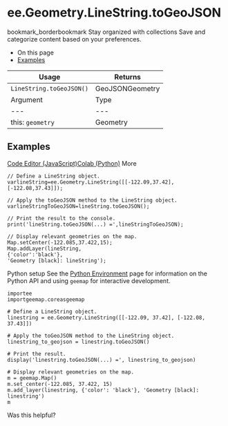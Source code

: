  
#  ee.Geometry.LineString.toGeoJSON
bookmark_borderbookmark Stay organized with collections  Save and categorize content based on your preferences.
  * On this page
  * [Examples](https://developers.google.com/earth-engine/apidocs/ee-geometry-linestring-togeojson#examples)


Usage | Returns  
---|---  
`LineString.toGeoJSON()` | GeoJSONGeometry  
Argument | Type | Details  
---|---|---  
this: `geometry` | Geometry | The Geometry instance.  
## Examples
[Code Editor (JavaScript)](https://developers.google.com/earth-engine/apidocs/ee-geometry-linestring-togeojson#code-editor-javascript-sample)[Colab (Python)](https://developers.google.com/earth-engine/apidocs/ee-geometry-linestring-togeojson#colab-python-sample) More
```
// Define a LineString object.
varlineString=ee.Geometry.LineString([[-122.09,37.42],[-122.08,37.43]]);

// Apply the toGeoJSON method to the LineString object.
varlineStringToGeoJSON=lineString.toGeoJSON();

// Print the result to the console.
print('lineString.toGeoJSON(...) =',lineStringToGeoJSON);

// Display relevant geometries on the map.
Map.setCenter(-122.085,37.422,15);
Map.addLayer(lineString,
{'color':'black'},
'Geometry [black]: lineString');
```
Python setup
See the [ Python Environment](https://developers.google.com/earth-engine/guides/python_install) page for information on the Python API and using `geemap` for interactive development.
```
importee
importgeemap.coreasgeemap
```
```
# Define a LineString object.
linestring = ee.Geometry.LineString([[-122.09, 37.42], [-122.08, 37.43]])

# Apply the toGeoJSON method to the LineString object.
linestring_to_geojson = linestring.toGeoJSON()

# Print the result.
display('linestring.toGeoJSON(...) =', linestring_to_geojson)

# Display relevant geometries on the map.
m = geemap.Map()
m.set_center(-122.085, 37.422, 15)
m.add_layer(linestring, {'color': 'black'}, 'Geometry [black]: linestring')
m
```

Was this helpful?
